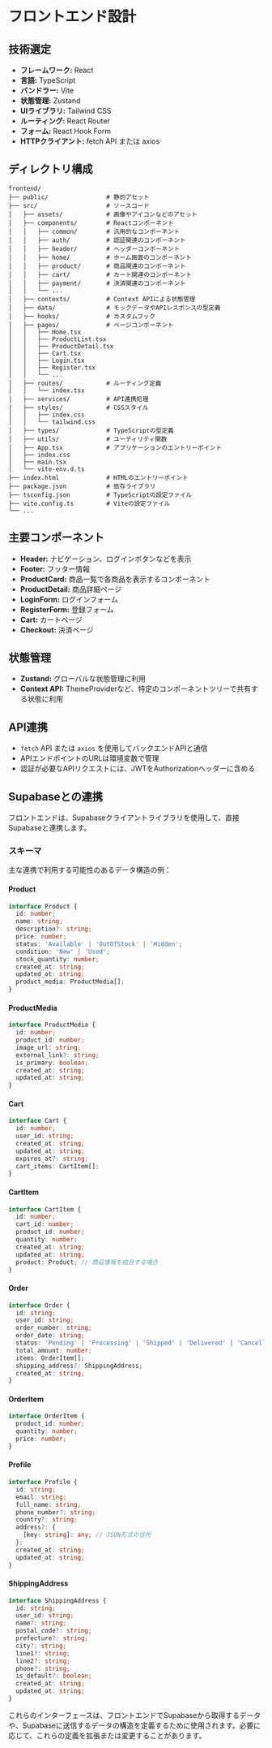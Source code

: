 # フロントエンド設計

## 技術選定

- **フレームワーク:** React
- **言語:** TypeScript
- **バンドラー:** Vite
- **状態管理:** Zustand
- **UIライブラリ:** Tailwind CSS
- **ルーティング:** React Router
- **フォーム:** React Hook Form
- **HTTPクライアント:**  fetch API または axios

## ディレクトリ構成

```
frontend/
├── public/                # 静的アセット
├── src/                   # ソースコード
│   ├── assets/            # 画像やアイコンなどのアセット
│   ├── components/        # Reactコンポーネント
│   │   ├── common/        # 汎用的なコンポーネント
│   │   ├── auth/          # 認証関連のコンポーネント
│   │   ├── header/        # ヘッダーコンポーネント
│   │   ├── home/          # ホーム画面のコンポーネント
│   │   ├── product/       # 商品関連のコンポーネント
│   │   ├── cart/          # カート関連のコンポーネント
│   │   ├── payment/       # 決済関連のコンポーネント
│   │   └── ...
│   ├── contexts/          # Context APIによる状態管理
│   ├── data/              # モックデータやAPIレスポンスの型定義
│   ├── hooks/             # カスタムフック
│   ├── pages/             # ページコンポーネント
│   │   ├── Home.tsx
│   │   ├── ProductList.tsx
│   │   ├── ProductDetail.tsx
│   │   ├── Cart.tsx
│   │   ├── Login.tsx
│   │   ├── Register.tsx
│   │   └── ...
│   ├── routes/            # ルーティング定義
│   │   └── index.tsx
│   ├── services/          # API連携処理
│   ├── styles/            # CSSスタイル
│   │   ├── index.css
│   │   └── tailwind.css
│   ├── types/             # TypeScriptの型定義
│   ├── utils/             # ユーティリティ関数
│   ├── App.tsx            # アプリケーションのエントリーポイント
│   ├── index.css
│   ├── main.tsx
│   └── vite-env.d.ts
├── index.html             # HTMLのエントリーポイント
├── package.json           # 依存ライブラリ
├── tsconfig.json          # TypeScriptの設定ファイル
├── vite.config.ts         # Viteの設定ファイル
└── ...
```

## 主要コンポーネント

- **Header:**  ナビゲーション、ログインボタンなどを表示
- **Footer:**  フッター情報
- **ProductCard:** 商品一覧で各商品を表示するコンポーネント
- **ProductDetail:** 商品詳細ページ
- **LoginForm:** ログインフォーム
- **RegisterForm:** 登録フォーム
- **Cart:** カートページ
- **Checkout:** 決済ページ

## 状態管理

- **Zustand:**  グローバルな状態管理に利用
- **Context API:**  ThemeProviderなど、特定のコンポーネントツリーで共有する状態に利用

## API連携

- `fetch` API または `axios` を使用してバックエンドAPIと通信
- APIエンドポイントのURLは環境変数で管理
- 認証が必要なAPIリクエストには、JWTをAuthorizationヘッダーに含める

## Supabaseとの連携

フロントエンドは、Supabaseクライアントライブラリを使用して、直接Supabaseと連携します。

### スキーマ

主な連携で利用する可能性のあるデータ構造の例：

#### Product

```typescript
interface Product {
  id: number;
  name: string;
  description?: string;
  price: number;
  status: 'Available' | 'OutOfStock' | 'Hidden';
  condition: 'New' | 'Used';
  stock_quantity: number;
  created_at: string;
  updated_at: string;
  product_media: ProductMedia[];
}
```

#### ProductMedia

```typescript
interface ProductMedia {
  id: number;
  product_id: number;
  image_url: string;
  external_link?: string;
  is_primary: boolean;
  created_at: string;
  updated_at: string;
}
```

#### Cart

```typescript
interface Cart {
  id: number;
  user_id: string;
  created_at: string;
  updated_at: string;
  expires_at?: string;
  cart_items: CartItem[];
}
```

#### CartItem

```typescript
interface CartItem {
  id: number;
  cart_id: number;
  product_id: number;
  quantity: number;
  created_at: string;
  updated_at: string;
  product: Product; // 商品情報を結合する場合
}
```

#### Order

```typescript
interface Order {
  id: string;
  user_id: string;
  order_number: string;
  order_date: string;
  status: 'Pending' | 'Processing' | 'Shipped' | 'Delivered' | 'Cancelled';
  total_amount: number;
  items: OrderItem[];
  shipping_address?: ShippingAddress;
  created_at: string;
}
```

#### OrderItem

```typescript
interface OrderItem {
  product_id: number;
  quantity: number;
  price: number;
}
```

#### Profile

```typescript
interface Profile {
  id: string;
  email: string;
  full_name: string;
  phone_number?: string;
  country?: string;
  address?: {
    [key: string]: any; // JSON形式の住所
  };
  created_at: string;
  updated_at: string;
}
```

#### ShippingAddress

```typescript
interface ShippingAddress {
  id: string;
  user_id: string;
  name?: string;
  postal_code?: string;
  prefecture?: string;
  city?: string;
  line1?: string;
  line2?: string;
  phone?: string;
  is_default?: boolean;
  created_at: string;
  updated_at: string;
}
```

これらのインターフェースは、フロントエンドでSupabaseから取得するデータや、Supabaseに送信するデータの構造を定義するために使用されます。必要に応じて、これらの定義を拡張または変更することがあります。

